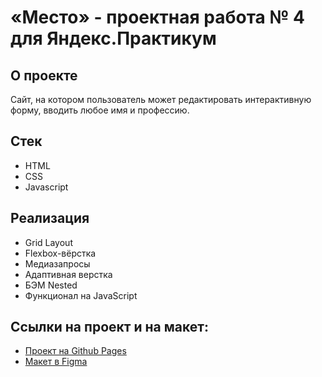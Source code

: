 # «Место» - проектная работа № 4 для Яндекс.Практикум

## О проекте

Сайт, на котором пользователь может редактировать интерактивную форму, вводить любое имя и профессию.

## Стек

* HTML
* CSS
* Javascript

## Реализация

* Grid Layout
* Flexbox-вёрстка
* Медиазапросы
* Адаптивная верстка
* БЭМ Nested
* Функционал на JavaScript

## Ссылки на проект и на макет:

* [Проект на Github Pages](https://ludmilavp.github.io/mesto/)
* [Макет в Figma](https://www.figma.com/file/2cn9N9jSkmxD84oJik7xL7/JavaScript.-Sprint-4?node-id=0%3A1)
